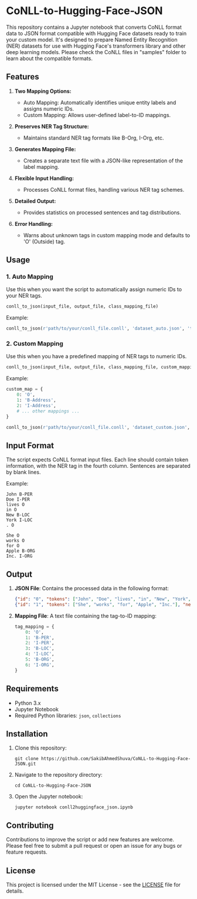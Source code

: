 # CoNLL-to-Hugging-Face-JSON

This repository contains a Jupyter notebook that converts CoNLL format data to JSON format compatible with Hugging Face datasets ready to train your custom model. It's designed to prepare Named Entity Recognition (NER) datasets for use with Hugging Face's transformers library and other deep learning models. Please check the CoNLL files in "samples" folder to learn about the compatible formats.

## Features

1. **Two Mapping Options:**
   - Auto Mapping: Automatically identifies unique entity labels and assigns numeric IDs.
   - Custom Mapping: Allows user-defined label-to-ID mappings.

2. **Preserves NER Tag Structure:**
   - Maintains standard NER tag formats like B-Org, I-Org, etc.

3. **Generates Mapping File:**
   - Creates a separate text file with a JSON-like representation of the label mapping.

4. **Flexible Input Handling:**
   - Processes CoNLL format files, handling various NER tag schemes.

5. **Detailed Output:**
   - Provides statistics on processed sentences and tag distributions.

6. **Error Handling:**
   - Warns about unknown tags in custom mapping mode and defaults to 'O' (Outside) tag.

## Usage

### 1. Auto Mapping

Use this when you want the script to automatically assign numeric IDs to your NER tags.

```python
conll_to_json(input_file, output_file, class_mapping_file)
```

Example:
```python
conll_to_json(r'path/to/your/conll_file.conll', 'dataset_auto.json', 'tag_mapping_auto.txt')
```

### 2. Custom Mapping

Use this when you have a predefined mapping of NER tags to numeric IDs.

```python
conll_to_json(input_file, output_file, class_mapping_file, custom_mapping=custom_map)
```

Example:
```python
custom_map = {
    0: 'O',
    1: 'B-Address',
    2: 'I-Address',
    # ... other mappings ...
}

conll_to_json(r'path/to/your/conll_file.conll', 'dataset_custom.json', 'tag_mapping_custom.txt', custom_mapping=custom_map)
```

## Input Format

The script expects CoNLL format input files. Each line should contain token information, with the NER tag in the fourth column. Sentences are separated by blank lines.

Example:
```
John B-PER
Doe I-PER
lives O
in O
New B-LOC
York I-LOC
. O

She O
works O
for O
Apple B-ORG
Inc. I-ORG
```

## Output

1. **JSON File**: Contains the processed data in the following format:
   ```json
   {"id": "0", "tokens": ["John", "Doe", "lives", "in", "New", "York", "."], "ner_tags": [1, 2, 0, 0, 3, 4, 0]}
   {"id": "1", "tokens": ["She", "works", "for", "Apple", "Inc."], "ner_tags": [0, 0, 0, 5, 6]}
   ```

2. **Mapping File**: A text file containing the tag-to-ID mapping:
   ```python
   tag_mapping = {
       0: 'O',
       1: 'B-PER',
       2: 'I-PER',
       3: 'B-LOC',
       4: 'I-LOC',
       5: 'B-ORG',
       6: 'I-ORG',
   }
   ```

## Requirements

- Python 3.x
- Jupyter Notebook
- Required Python libraries: `json`, `collections`

## Installation

1. Clone this repository:
   ```
   git clone https://github.com/SakibAhmedShuva/CoNLL-to-Hugging-Face-JSON.git
   ```
2. Navigate to the repository directory:
   ```
   cd CoNLL-to-Hugging-Face-JSON
   ```
3. Open the Jupyter notebook:
   ```
   jupyter notebook conll2huggingface_json.ipynb
   ```

## Contributing

Contributions to improve the script or add new features are welcome. Please feel free to submit a pull request or open an issue for any bugs or feature requests.

## License

This project is licensed under the MIT License - see the [LICENSE](LICENSE) file for details.
